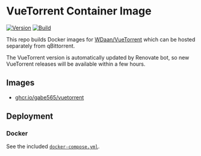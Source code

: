 # VueTorrent Container Image

<!--renovate repo=WDaan/VueTorrent -->
[![Version](https://img.shields.io/badge/Version-v2.13.3-informational?style=flat)](https://github.com/gabe565/docker-vuetorrent/pkgs/container/vuetorrent)
[![Build](https://github.com/gabe565/docker-vuetorrent/actions/workflows/build.yml/badge.svg)](https://github.com/gabe565/docker-vuetorrent/actions/workflows/build.yml)

This repo builds Docker images for [WDaan/VueTorrent](https://github.com/WDaan/VueTorrent) which can be hosted separately from qBittorrent.

The VueTorrent version is automatically updated by Renovate bot, so new VueTorrent releases will be available within a few hours.

## Images

- [ghcr.io/gabe565/vuetorrent](https://github.com/gabe565/docker-vuetorrent/pkgs/container/vuetorrent)

## Deployment

### Docker

See the included [`docker-compose.yml`](docker-compose.yml).
